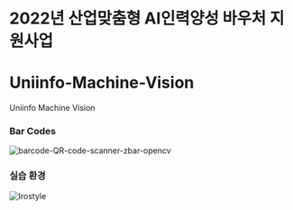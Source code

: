 # 2022년 산업맞춤형 AI인력양성 바우처 지원사업

# Uniinfo-Machine-Vision
Uniinfo Machine Vision


### Bar Codes

![barcode-QR-code-scanner-zbar-opencv](https://user-images.githubusercontent.com/54794815/171532857-3191c370-8029-41e7-a9e6-9a1b540cba0a.png)


### 실습 환경


![Irostyle](https://user-images.githubusercontent.com/54794815/171533310-929065cf-ee75-4813-99e3-1c6fce8212c4.jpg)

